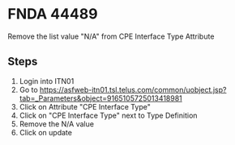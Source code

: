 # FNDA 44489

Remove the list value "N/A" from CPE Interface Type Attribute

## Steps
1. Login into ITN01
2. Go to https://asfweb-itn01.tsl.telus.com/common/uobject.jsp?tab=_Parameters&object=9165105725013418981
3. Click on Attribute "CPE Interface Type"
4. Click on "CPE Interface Type" next to Type Definition
5. Remove the N/A value
6. Click on update